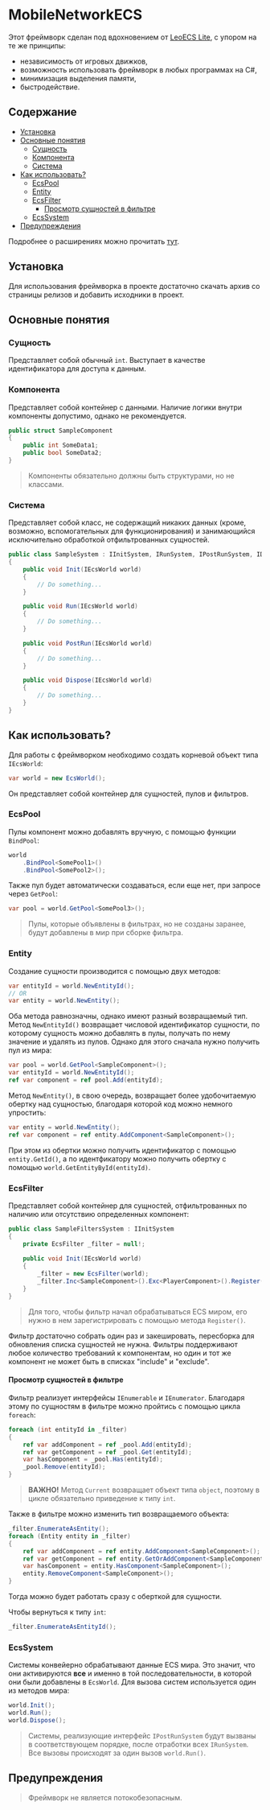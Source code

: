 # MobileNetworkECS

Этот фреймворк сделан под вдохновением от [LeoECS Lite](https://github.com/Leopotam/ecslite), с упором на те же принципы: 
- независимость от игровых движков,
- возможность использовать фреймворк в любых программах на C#,
- минимизация выделения памяти,
- быстродействие.

## Содержание

- [Установка](#---------)
- [Основные понятия](#----------------)
  + [Сущность](#--------)
  + [Компонента](#----------)
  + [Система](#-------)
- [Как использовать?](#-----------------)
  + [EcsPool](#ecspool)
  + [Entity](#entity)
  + [EcsFilter](#ecsfilter)
    * [Просмотр сущностей в фильтре](#----------------------------)
  + [EcsSystem](#ecssystem)
- [Предупреждения](#--------------)

Подробнее о расширениях можно прочитать [тут](https://github.com/Darkhhh/MobileNetworkECS/wiki).

## Установка

Для использования фреймворка в проекте достаточно скачать архив со страницы релизов и добавить исходники в проект.

## Основные понятия

### Сущность

Представляет собой обычный `int`. Выступает в качестве идентификатора для доступа к данным.

### Компонента

Представляет собой контейнер с данными. Наличие логики внутри компоненты допустимо, однако не рекомендуется.

```csharp
public struct SampleComponent
{
    public int SomeData1;
    public bool SomeData2;
}
```

> Компоненты обязательно должны быть структурами, но не классами.

### Система

Представляет собой класс, не содержащий никаких данных (кроме, возможно, вспомогательных для функционирования) и занимающийся исключительно обработкой отфильтрованных сущностей.
```csharp
public class SampleSystem : IInitSystem, IRunSystem, IPostRunSystem, IDisposeSystem
{
    public void Init(IEcsWorld world)
    {
        // Do something...
    }

    public void Run(IEcsWorld world)
    {
        // Do something...
    }

    public void PostRun(IEcsWorld world)
    {
        // Do something...
    }

    public void Dispose(IEcsWorld world)
    {
        // Do something...
    }
}
```



## Как использовать?

Для работы с фреймворком необходимо создать корневой объект типа `IEcsWorld`:
```csharp
var world = new EcsWorld();
```

Он представляет собой контейнер для сущностей, пулов и фильтров.

### EcsPool

Пулы компонент можно добавлять вручную, с помощью функции `BindPool`:
```csharp
world
    .BindPool<SomePool1>()
    .BindPool<SomePool2>();
```

Также пул будет автоматически создаваться, если еще нет, при запросе через `GetPool`:
```csharp
var pool = world.GetPool<SomePool3>();
```
> Пулы, которые объявлены в фильтрах, но не созданы заранее, будут добавлены в мир при сборке фильтра.


### Entity

Создание сущности производится с помощью двух методов:
```csharp
var entityId = world.NewEntityId();
// OR
var entity = world.NewEntity();
```

Оба метода равнозначны, однако имеют разный возвращаемый тип. Метод `NewEntityId()` возвращает числовой идентификатор сущности, 
по которому сущность можно добавлять в пулы, получать по нему значение и удалять из пулов. Однако для этого сначала нужно получить пул из мира:
```csharp
var pool = world.GetPool<SampleComponent>();
var entityId = world.NewEntityId();
ref var component = ref pool.Add(entityId);
```

Метод `NewEntity()`, в свою очередь, возвращает более удобочитаемую обертку над сущностью, благодаря которой код можно немного упростить:
```csharp
var entity = world.NewEntity();
ref var component = ref entity.AddComponent<SampleComponent>();
```

При этом из обертки можно получить идентификатор с помощью `entity.GetId()`, а по идентфикатору можно получить обертку с помощью `world.GetEntityById(entityId)`. 

### EcsFilter

Представляет собой контейнер для сущностей, отфильтрованных по наличию или отсутствию определенных компонент:
```csharp
public class SampleFiltersSystem : IInitSystem
{
    private EcsFilter _filter = null!;
    
    public void Init(IEcsWorld world)
    {
        _filter = new EcsFilter(world);
        _filter.Inc<SampleComponent>().Exc<PlayerComponent>().Register();
    }
}
```
> Для того, чтобы фильтр начал обрабатываться ECS миром, его нужно в нем зарегистрировать с помощью метода `Register()`.

Фильтр достаточно собрать один раз и закешировать, пересборка для обновления списка сущностей не нужна. 
Фильтры поддерживают любое количество требований к компонентам, но один и тот же компонент не может быть в списках "include" и "exclude".

#### Просмотр сущностей в фильтре

Фильтр реализует интерфейсы `IEnumerable` и `IEnumerator`. Благодаря этому по сущностям в фильтре можно пройтись с помощью цикла `foreach`:
```csharp
foreach (int entityId in _filter)
{
    ref var addComponent = ref _pool.Add(entityId);
    ref var getComponent = ref _pool.Get(entityId);
    var hasComponent = _pool.Has(entityId);
    _pool.Remove(entityId);
}
```

> **ВАЖНО!** Метод `Current` возвращает объект типа `object`, поэтому в цикле обязательно приведение к типу `int`.

Также в фильтре можно изменить тип возвращаемого объекта:
```csharp
_filter.EnumerateAsEntity();
foreach (Entity entity in _filter)
{
    ref var addComponent = ref entity.AddComponent<SampleComponent>();
    ref var getComponent = ref entity.GetOrAddComponent<SampleComponent>();
    var hasComponent = entity.HasComponent<SampleComponent>();
    entity.RemoveComponent<SampleComponent>();
}
```

Тогда можно будет работать сразу с оберткой для сущности.

Чтобы вернуться к типу `int`:
```csharp
_filter.EnumerateAsEntityId();
```

### EcsSystem

Системы конвейерно обрабатывают данные ECS мира. Это значит, что они активируются **все** и именно в той последовательности, в которой они были добавлены в `EcsWorld`.
Для вызова систем используется один из методов мира:
```csharp
world.Init();
world.Run();
world.Dispose();
```

> Системы, реализующие интерфейс `IPostRunSystem` будут вызваны в соответствующем порядке, после отработки всех `IRunSystem`. Все вызовы происходят за один вызов `world.Run()`.


## Предупреждения

> Фреймворк не является потокобезопасным.

